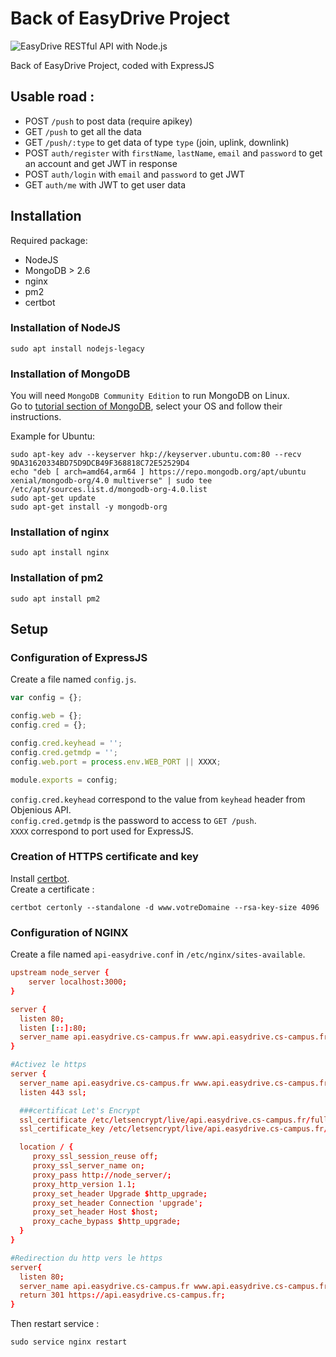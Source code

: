 # Back of EasyDrive Project

![EasyDrive RESTful API with Node.js](http://finance-technologie.fr/wp-content/uploads/2018/04/EASYDRIVE.png "EasyDrive RESTful API with Node.js")

Back of EasyDrive Project, coded with ExpressJS  
## Usable road :  
* POST `/push` to post data (require apikey)
* GET `/push` to get all the data
* GET `/push/:type` to get data of type `type` (join, uplink, downlink)
* POST `auth/register` with `firstName`, `lastName`, `email` and `password` to get an account and get JWT in response
* POST `auth/login` with `email` and `password` to get JWT
* GET `auth/me` with JWT to get user data 


## Installation
Required package:
* NodeJS
* MongoDB > 2.6
* nginx
* pm2
* certbot

### Installation of NodeJS
```
sudo apt install nodejs-legacy  
```
  
### Installation of MongoDB
You will need `MongoDB Community Edition` to run MongoDB on Linux.  
Go to [tutorial section of MongoDB](https://docs.mongodb.com/manual/tutorial/), select your OS and follow their instructions.  
  
Example for Ubuntu:  
```
sudo apt-key adv --keyserver hkp://keyserver.ubuntu.com:80 --recv 9DA31620334BD75D9DCB49F368818C72E52529D4
echo "deb [ arch=amd64,arm64 ] https://repo.mongodb.org/apt/ubuntu xenial/mongodb-org/4.0 multiverse" | sudo tee /etc/apt/sources.list.d/mongodb-org-4.0.list
sudo apt-get update
sudo apt-get install -y mongodb-org
```

### Installation of nginx
```
sudo apt install nginx
```

### Installation of pm2
```
sudo apt install pm2
```

## Setup
### Configuration of ExpressJS
Create a file named `config.js`.
``` js
var config = {};

config.web = {};
config.cred = {};

config.cred.keyhead = '';
config.cred.getmdp = '';
config.web.port = process.env.WEB_PORT || XXXX;

module.exports = config;
```

`config.cred.keyhead` correspond to the value from `keyhead` header from Objenious API.  
`config.cred.getmdp` is the password to access to `GET /push`.  
`XXXX` correspond to port used for ExpressJS.  

### Creation of HTTPS certificate and key
Install [certbot](https://certbot.eff.org/all-instructions).  
Create a certificate :  
```
certbot certonly --standalone -d www.votreDomaine --rsa-key-size 4096
```



### Configuration of NGINX
Create a file named `api-easydrive.conf` in `/etc/nginx/sites-available`.
``` conf
upstream node_server {
    server localhost:3000;
}

server {
  listen 80;
  listen [::]:80;
  server_name api.easydrive.cs-campus.fr www.api.easydrive.cs-campus.fr;
}

#Activez le https
server {
  server_name api.easydrive.cs-campus.fr www.api.easydrive.cs-campus.fr;
  listen 443 ssl;

  ###certificat Let's Encrypt
  ssl_certificate /etc/letsencrypt/live/api.easydrive.cs-campus.fr/fullchain.pem;
  ssl_certificate_key /etc/letsencrypt/live/api.easydrive.cs-campus.fr/privkey.pem;

  location / {
     proxy_ssl_session_reuse off;
     proxy_ssl_server_name on;
     proxy_pass http://node_server/;
     proxy_http_version 1.1;
     proxy_set_header Upgrade $http_upgrade;
     proxy_set_header Connection 'upgrade';
     proxy_set_header Host $host;
     proxy_cache_bypass $http_upgrade;
  }
}

#Redirection du http vers le https
server{
  listen 80;
  server_name api.easydrive.cs-campus.fr www.api.easydrive.cs-campus.fr;
  return 301 https://api.easydrive.cs-campus.fr;
}
```

Then restart service :  
```
sudo service nginx restart
```